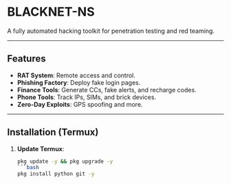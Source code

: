 # BLACKNET-NS  
A fully automated hacking toolkit for penetration testing and red teaming.  

---

## Features  
- **RAT System**: Remote access and control.  
- **Phishing Factory**: Deploy fake login pages.  
- **Finance Tools**: Generate CCs, fake alerts, and recharge codes.  
- **Phone Tools**: Track IPs, SIMs, and brick devices.  
- **Zero-Day Exploits**: GPS spoofing and more.  

---

## Installation (Termux)  
1. **Update Termux**:  
   ```bash  
   pkg update -y && pkg upgrade -y
   ```bash
   pkg install python git -y  
     
